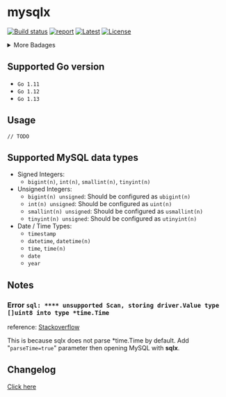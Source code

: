 # mysqlx

[![Build status](https://travis-ci.org/Andrew-M-C/go.mysqlx.svg?branch=master)](https://travis-ci.org/Andrew-M-C/go.mysqlx)
[![report](https://goreportcard.com/badge/github.com/Andrew-M-C/go.mysqlx)](https://goreportcard.com/report/github.com/Andrew-M-C/go.mysqlx)
[![Latest](https://img.shields.io/badge/latest-v0.2.0-orange.svg)](https://github.com/Andrew-M-C/go.mysqlx/tree/v0.2.0)
[![License](https://img.shields.io/badge/license-BSD%203--Clause-blue.svg)](https://opensource.org/licenses/BSD-3-Clause)

<details>
<summary>More Badages</summary>
<a href="https://coveralls.io/github/Andrew-M-C/go.mysqlx?branch=master&kill_cache=1"><img src="https://coveralls.io/repos/github/Andrew-M-C/go.mysqlx/badge.svg?branch=master"></a>
<a href="https://codebeat.co/projects/github-com-andrew-m-c-go-mysqlx-master"><img src="https://codebeat.co/badges/16fb0b95-56f3-42bf-91dc-ddcef8739b13"></a>
</details>

## Supported Go version

- `Go 1.11`
- `Go 1.12`
- `Go 1.13`

## Usage

`// TODO`

## Supported MySQL data types

- Signed Integers:
  - `bigint(n)`, `int(n)`, `smallint(n)`, `tinyint(n)`
- Unsigned Integers:
  - `bigint(n) unsigned`: Should be configured as `ubigint(n)`
  - `int(n) unsigned`: Should be configured as `uint(n)`
  - `smallint(n) unsigned`: Should be configured as `usmallint(n)`
  - `tinyint(n) unsigned`: Should be configured as `utinyint(n)`
- Date / Time Types:
  - `timestamp`
  - `datetime`, `datetime(n)`
  - `time`, `time(n)`
  - `date`
  - `year`

## Notes

### Error `sql: **** unsupported Scan, storing driver.Value type []uint8 into type *time.Time`

reference: [Stackoverflow](https://stackoverflow.com/questions/45040319/unsupported-scan-storing-driver-value-type-uint8-into-type-time-time)

This is because sqlx does not parse *time.Time by default. Add "`parseTime=true`" parameter then opening MySQL with **sqlx**.

## Changelog

[Click here](./CHANGELOG.md)

